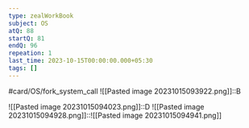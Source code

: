 ```yaml
---
type: zealWorkBook
subject: OS
atQ: 88
startQ: 81
endQ: 96
repeation: 1
last_time: 2023-10-15T00:00:00.000+05:30
tags: []
---
```

#card/OS/fork_system_call
![[Pasted image 20231015093922.png]]::B <!--SR:!2023-11-09,10,270-->

![[Pasted image 20231015094023.png]]::D <!--SR:!2023-11-16,17,290-->
![[Pasted image 20231015094928.png]]::![[Pasted image 20231015094941.png]] <!--SR:!2023-11-13,14,290-->